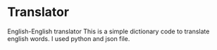 # Translator
English-English translator
This is a simple dictionary code to translate english words.
I used python and json file.
